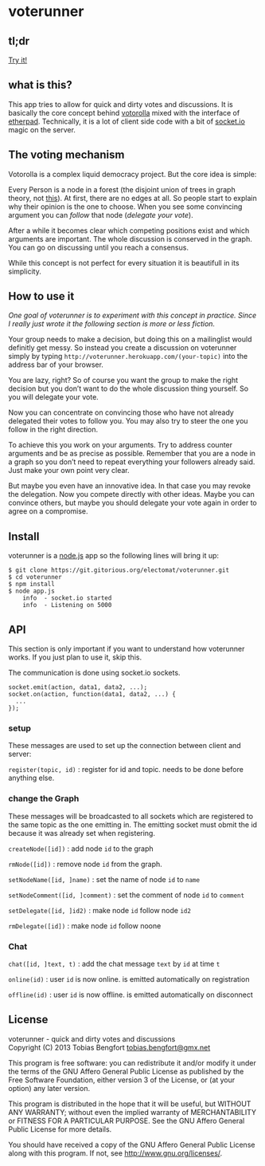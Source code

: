 voterunner
==========

tl;dr
-----

[Try it!](http://voterunner.herokuapp.com/(your-topic)/)

what is this?
-------------

This app tries to allow for quick and dirty votes and discussions. It is
basically the core concept behind
[votorolla](http://zelea.com/project/votorola/home.xht) mixed with the
interface of [etherpad](http://etherpad.org/). Technically, it is a lot
of client side code with a bit of [socket.io](http://socket.io) magic on
the server.

The voting mechanism
--------------------

Votorolla is a complex liquid democracy project. But the core idea is
simple:

Every Person is a node in a forest (the disjoint union of trees in graph
theory, not
[this](http://miriadna.com/desctopwalls/images/max/Fairy-forest.jpg)).
At first, there are no edges at all. So people start to explain why
their opinion is the one to choose. When you see some convincing
argument you can *follow* that node (*delegate your vote*).

After a while it becomes clear which competing positions exist and which
arguments are important. The whole discussion is conserved in the graph.
You can go on discussing until you reach a consensus.

While this concept is not perfect for every situation it is beautifull
in its simplicity.

How to use it
-------------

*One goal of voterunner is to experiment with this concept in practice.
Since I really just wrote it the following section is more or less
fiction.*

Your group needs to make a decision, but doing this on a mailinglist
would definitly get messy. So instead you create a discussion on
voterunner simply by typing
`http://voterunner.herokuapp.com/(your-topic)` into the address bar of
your browser.

You are lazy, right? So of course you want the group to make the right
decision but you don’t want to do the whole discussion thing yourself.
So you will delegate your vote.

Now you can concentrate on convincing those who have not already
delegated their votes to follow you. You may also try to steer the one
you follow in the right direction.

To achieve this you work on your arguments. Try to address counter
arguments and be as precise as possible. Remember that you are a node in
a graph so you don’t need to repeat everything your followers already
said. Just make your own point very clear.

But maybe you even have an innovative idea. In that case you may revoke
the delegation. Now you compete directly with other ideas. Maybe you can
convince others, but maybe you should delegate your vote again in order
to agree on a compromise.

Install
-------

voterunner is a [node.js](http://nodejs.org/) app so the following lines
will bring it up:

    $ git clone https://git.gitorious.org/electomat/voterunner.git
    $ cd voterunner
    $ npm install
    $ node app.js
        info  - socket.io started
        info  - Listening on 5000

API
---

This section is only important if you want to understand how voterunner
works. If you just plan to use it, skip this.

The communication is done using socket.io sockets.

    socket.emit(action, data1, data2, ...);
    socket.on(action, function(data1, data2, ...) {
      ...
    });

### setup

These messages are used to set up the connection between client and
server:

`register(topic, id)`
:   register for id and topic. needs to be done before anything else.

### change the Graph

These messages will be broadcasted to all sockets which are registered
to the same topic as the one emitting in. The emitting socket must obmit
the id because it was already set when registering.

`createNode([id])`
:   add node `id` to the graph

`rmNode([id])`
:   remove node `id` from the graph.

`setNodeName([id, ]name)`
:   set the name of node `id` to `name`

`setNodeComment([id, ]comment)`
:   set the comment of node `id` to `comment`

`setDelegate([id, ]id2)`
:   make node `id` follow node `id2`

`rmDelegate([id])`
:   make node `id` follow noone

### Chat

`chat([id, ]text, t)`
:   add the chat message `text` by `id` at time `t`

`online(id)`
:   user `id` is now online. is emitted automatically on registration

`offline(id)`
:   user `id` is now offline. is emitted automatically on disconnect

License
-------

voterunner - quick and dirty votes and discussions \
Copyright (C) 2013 Tobias Bengfort <tobias.bengfort@gmx.net>

This program is free software: you can redistribute it and/or modify it
under the terms of the GNU Affero General Public License as published by
the Free Software Foundation, either version 3 of the License, or (at
your option) any later version.

This program is distributed in the hope that it will be useful, but
WITHOUT ANY WARRANTY; without even the implied warranty of
MERCHANTABILITY or FITNESS FOR A PARTICULAR PURPOSE. See the GNU Affero
General Public License for more details.

You should have received a copy of the GNU Affero General Public License
along with this program. If not, see <http://www.gnu.org/licenses/>.
